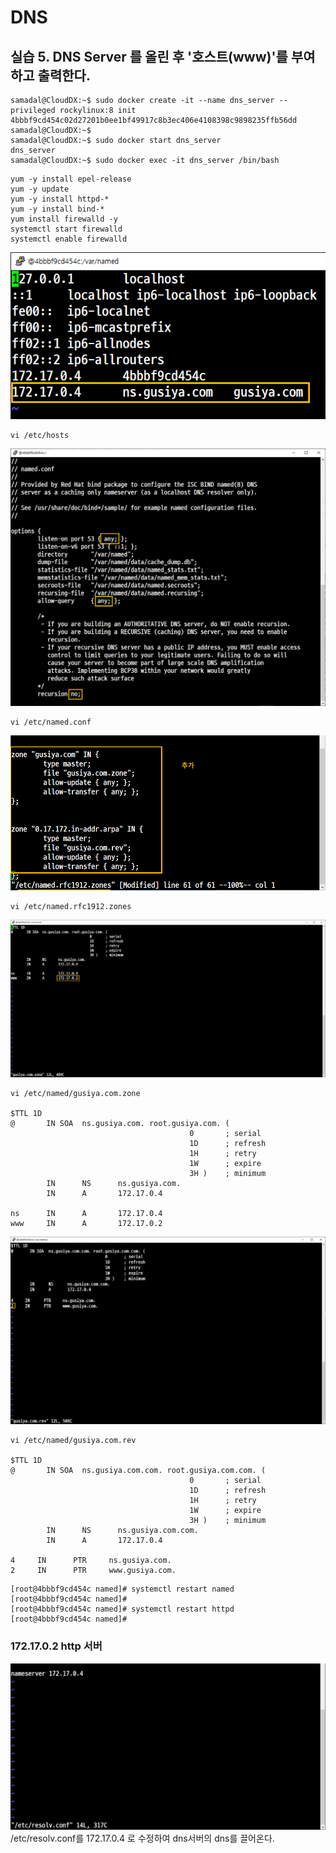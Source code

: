 # DNS

## 실습 5. DNS Server 를 올린 후 '호스트(www)'를 부여하고 출력한다.

```
samadal@CloudDX:~$ sudo docker create -it --name dns_server --privileged rockylinux:8 init
4bbbf9cd454c02d27201b0ee1bf49917c8b3ec406e4108398c9898235ffb56dd
samadal@CloudDX:~$
samadal@CloudDX:~$ sudo docker start dns_server
dns_server
samadal@CloudDX:~$ sudo docker exec -it dns_server /bin/bash
```

```
yum -y install epel-release
yum -y update
yum -y install httpd-*
yum -y install bind-*
yum install firewalld -y
systemctl start firewalld
systemctl enable firewalld
```

![](./img/20250528.img/0001.png)
```
vi /etc/hosts
```
![](./img/20250528.img/0002.png)
```
vi /etc/named.conf
```

![](./img/20250528.img/0003.png)

```
vi /etc/named.rfc1912.zones
```

![](./img/20250528.img/0005.png)

```
vi /etc/named/gusiya.com.zone

$TTL 1D
@       IN SOA  ns.gusiya.com. root.gusiya.com. (
                                        0       ; serial
                                        1D      ; refresh
                                        1H      ; retry
                                        1W      ; expire
                                        3H )    ; minimum
        IN      NS      ns.gusiya.com.
        IN      A       172.17.0.4

ns      IN      A       172.17.0.4
www     IN      A       172.17.0.2
```

![](./img/20250528.img/0006.png)

```
vi /etc/named/gusiya.com.rev

$TTL 1D
@       IN SOA  ns.gusiya.com.com. root.gusiya.com.com. (
                                        0       ; serial
                                        1D      ; refresh
                                        1H      ; retry
                                        1W      ; expire
                                        3H )    ; minimum
        IN      NS      ns.gusiya.com.com.
        IN      A       172.17.0.4

4     IN      PTR     ns.gusiya.com.
2     IN      PTR     www.gusiya.com.
```

```
[root@4bbbf9cd454c named]# systemctl restart named
[root@4bbbf9cd454c named]#
[root@4bbbf9cd454c named]# systemctl restart httpd
[root@4bbbf9cd454c named]#
```






### 172.17.0.2 http 서버
![](./img/20250528.img/0007.png)
/etc/resolv.conf를 172.17.0.4 로 수정하여 dns서버의 dns를 끌어온다.
